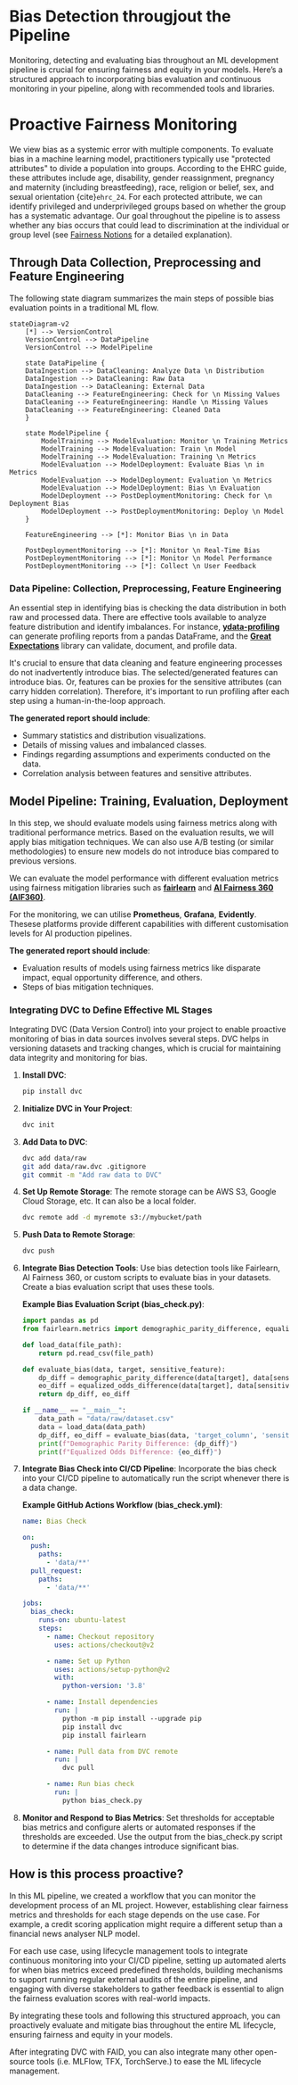 # Bias Detection througjout the Pipeline

Monitoring, detecting and evaluating bias throughout an ML development pipeline is crucial for ensuring fairness and equity in your models. Here’s a structured approach to incorporating bias evaluation and continuous monitoring in your pipeline, along with recommended tools and libraries.

# Proactive Fairness Monitoring

We view bias as a systemic error with multiple components. To evaluate bias in a machine learning model, practitioners typically use "protected attributes" to divide a population into groups. According to the EHRC guide, these attributes include age, disability, gender reassignment, pregnancy and maternity (including breastfeeding), race, religion or belief, sex, and sexual orientation {cite}`ehrc_24`. For each protected attribute, we can identify privileged and underprivileged groups based on whether the group has a systematic advantage. Our goal throughout the pipeline is to assess whether any bias occurs that could lead to discrimination at the individual or group level (see [Fairness Notions](../fairness/notions.md) for a detailed explanation).

## Through Data Collection, Preprocessing and Feature Engineering

The following state diagram summarizes the main steps of possible bias evaluation points in a traditional ML flow.

```{mermaid}
stateDiagram-v2
    [*] --> VersionControl
    VersionControl --> DataPipeline
    VersionControl --> ModelPipeline

    state DataPipeline {
    DataIngestion --> DataCleaning: Analyze Data \n Distribution
    DataIngestion --> DataCleaning: Raw Data
    DataIngestion --> DataCleaning: External Data
    DataCleaning --> FeatureEngineering: Check for \n Missing Values
    DataCleaning --> FeatureEngineering: Handle \n Missing Values
    DataCleaning --> FeatureEngineering: Cleaned Data
    }

    state ModelPipeline {
        ModelTraining --> ModelEvaluation: Monitor \n Training Metrics
        ModelTraining --> ModelEvaluation: Train \n Model
        ModelTraining --> ModelEvaluation: Training \n Metrics
        ModelEvaluation --> ModelDeployment: Evaluate Bias \n in Metrics
        ModelEvaluation --> ModelDeployment: Evaluation \n Metrics
        ModelEvaluation --> ModelDeployment: Bias \n Evaluation
        ModelDeployment --> PostDeploymentMonitoring: Check for \n Deployment Bias
        ModelDeployment --> PostDeploymentMonitoring: Deploy \n Model
    }

    FeatureEngineering --> [*]: Monitor Bias \n in Data

    PostDeploymentMonitoring --> [*]: Monitor \n Real-Time Bias
    PostDeploymentMonitoring --> [*]: Monitor \n Model Performance
    PostDeploymentMonitoring --> [*]: Collect \n User Feedback

```


### Data Pipeline: Collection, Preprocessing, Feature Engineering

An essential step in identifying bias is checking the data distribution in both raw and processed data. There are effective tools available to analyze feature distribution and identify imbalances. For instance, [**ydata-profiling**](https://github.com/ydataai/ydata-profiling) can generate profiling reports from a pandas DataFrame, and the [**Great Expectations**](https://github.com/great-expectations/great_expectations) library can validate, document, and profile data. 

It's crucial to ensure that data cleaning and feature engineering processes do not inadvertently introduce bias. The selected/generated features can introduce bias. Or, features can be proxies for the sensitive attributes (can carry hidden correlation). Therefore, it's important to run profiling after each step using a human-in-the-loop approach.

**The generated report should include**:
- Summary statistics and distribution visualizations.
- Details of missing values and imbalanced classes.
- Findings regarding assumptions and experiments conducted on the data.
- Correlation analysis between features and sensitive attributes.

## Model Pipeline: Training, Evaluation, Deployment

In this step, we should evaluate models using fairness metrics along with traditional performance metrics. Based on the evaluation results, we will apply bias mitigation techniques. We can also use A/B testing (or similar methodologies) to ensure new models do not introduce bias compared to previous versions.

We can evaluate the model performance with different evaluation metrics using fairness mitigation libraries such as [**fairlearn**](https://fairlearn.org/) and [**AI Fairness 360 (AIF360)**](https://aif360.readthedocs.io).

For the monitoring, we can utilise **Prometheus**, **Grafana**, **Evidently**. Thesese platforms provide different capabilities with different customisation levels for AI production pipelines. 


**The generated report should include**:
- Evaluation results of models using fairness metrics like disparate impact, equal opportunity difference, and others.
- Steps of bias mitigation techniques.


### Integrating DVC to Define Effective ML Stages

Integrating DVC (Data Version Control) into your project to enable proactive monitoring of bias in data sources involves several steps. DVC helps in versioning datasets and tracking changes, which is crucial for maintaining data integrity and monitoring for bias.

1. **Install DVC**:
   ```bash
   pip install dvc
   ```

2. **Initialize DVC in Your Project**:
   ```bash
   dvc init
   ```

3. **Add Data to DVC**:
   ```bash
   dvc add data/raw
   git add data/raw.dvc .gitignore
   git commit -m "Add raw data to DVC"
   ```

4. **Set Up Remote Storage**:
   The remote storage can be AWS S3, Google Cloud Storage, etc. It can also be a local folder.
   ```bash
   dvc remote add -d myremote s3://mybucket/path
   ```

5. **Push Data to Remote Storage**:
   ```bash
   dvc push
   ```

6. **Integrate Bias Detection Tools**:
   Use bias detection tools like Fairlearn, AI Fairness 360, or custom scripts to evaluate bias in your datasets. Create a bias evaluation script that uses these tools.

   **Example Bias Evaluation Script (bias_check.py)**:
   ```python
   import pandas as pd
   from fairlearn.metrics import demographic_parity_difference, equalized_odds_difference

   def load_data(file_path):
       return pd.read_csv(file_path)

   def evaluate_bias(data, target, sensitive_feature):
       dp_diff = demographic_parity_difference(data[target], data[sensitive_feature])
       eo_diff = equalized_odds_difference(data[target], data[sensitive_feature])
       return dp_diff, eo_diff

   if __name__ == "__main__":
       data_path = "data/raw/dataset.csv"
       data = load_data(data_path)
       dp_diff, eo_diff = evaluate_bias(data, 'target_column', 'sensitive_column')
       print(f"Demographic Parity Difference: {dp_diff}")
       print(f"Equalized Odds Difference: {eo_diff}")
   ```

7. **Integrate Bias Check into CI/CD Pipeline**:
   Incorporate the bias check into your CI/CD pipeline to automatically run the script whenever there is a data change.

   **Example GitHub Actions Workflow (bias_check.yml)**:
   ```yaml
   name: Bias Check

   on:
     push:
       paths:
         - 'data/**'
     pull_request:
       paths:
         - 'data/**'

   jobs:
     bias_check:
       runs-on: ubuntu-latest
       steps:
         - name: Checkout repository
           uses: actions/checkout@v2

         - name: Set up Python
           uses: actions/setup-python@v2
           with:
             python-version: '3.8'

         - name: Install dependencies
           run: |
             python -m pip install --upgrade pip
             pip install dvc
             pip install fairlearn

         - name: Pull data from DVC remote
           run: |
             dvc pull

         - name: Run bias check
           run: |
             python bias_check.py
   ```

8. **Monitor and Respond to Bias Metrics**:
   Set thresholds for acceptable bias metrics and configure alerts or automated responses if the thresholds are exceeded. Use the output from the bias_check.py script to determine if the data changes introduce significant bias.


## How is this process proactive?

In this ML pipeline, we created a workflow that you can monitor the development process of an ML project. However, establishing clear fairness metrics and thresholds for each stage depends on the use case. For example, a credit scoring application might require a different setup than a financial news analyser NLP model.

For each use case, using lifecycle management tools to integrate continuous monitoring into your CI/CD pipeline, setting up automated alerts for when bias metrics exceed predefined thresholds, building mechanisms to support running regular external audits of the entire pipeline, and engaging with diverse stakeholders to gather feedback is essential to align the fairness evaluation scores with real-world impacts.

By integrating these tools and following this structured approach, you can proactively evaluate and mitigate bias throughout the entire ML lifecycle, ensuring fairness and equity in your models.

After integrating DVC with FAID, you can also integrate many other open-source tools (i.e. MLFlow, TFX, TorchServe.) to ease the ML lifecycle management.